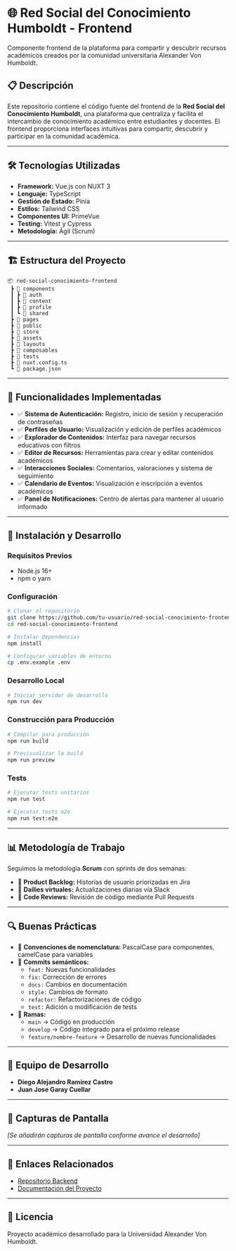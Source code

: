 # 🌐 Red Social del Conocimiento Humboldt - Frontend

Componente frontend de la plataforma para compartir y descubrir recursos académicos creados por la comunidad universitaria Alexander Von Humboldt.

## 📋 Descripción

Este repositorio contiene el código fuente del frontend de la **Red Social del Conocimiento Humboldt**, una plataforma que centraliza y facilita el intercambio de conocimiento académico entre estudiantes y docentes. El frontend proporciona interfaces intuitivas para compartir, descubrir y participar en la comunidad académica.

---

## 🛠️ Tecnologías Utilizadas

- **Framework:** Vue.js con NUXT 3
- **Lenguaje:** TypeScript
- **Gestión de Estado:** Pinia
- **Estilos:** Tailwind CSS
- **Componentes UI:** PrimeVue
- **Testing:** Vitest y Cypress
- **Metodología:** Ágil (Scrum)

---

## 🏗️ Estructura del Proyecto

```
📦 red-social-conocimiento-frontend
 ┣ 📂 components
 ┃ ┣ 📂 auth
 ┃ ┣ 📂 content
 ┃ ┣ 📂 profile
 ┃ ┗ 📂 shared
 ┣ 📂 pages
 ┣ 📂 public
 ┣ 📂 store
 ┣ 📂 assets
 ┣ 📂 layouts
 ┣ 📂 composables
 ┣ 📂 tests
 ┣ 📜 nuxt.config.ts
 ┗ 📜 package.json
```

---

## 🚀 Funcionalidades Implementadas

- ✅ **Sistema de Autenticación:** Registro, inicio de sesión y recuperación de contraseñas
- ✅ **Perfiles de Usuario:** Visualización y edición de perfiles académicos
- ✅ **Explorador de Contenidos:** Interfaz para navegar recursos educativos con filtros
- ✅ **Editor de Recursos:** Herramientas para crear y editar contenidos académicos
- ✅ **Interacciones Sociales:** Comentarios, valoraciones y sistema de seguimiento
- ✅ **Calendario de Eventos:** Visualización e inscripción a eventos académicos
- ✅ **Panel de Notificaciones:** Centro de alertas para mantener al usuario informado

---

## 🔧 Instalación y Desarrollo

### Requisitos Previos
- Node.js 16+
- npm o yarn

### Configuración
```bash
# Clonar el repositorio
git clone https://github.com/tu-usuario/red-social-conocimiento-frontend.git
cd red-social-conocimiento-frontend

# Instalar dependencias
npm install

# Configurar variables de entorno
cp .env.example .env
```

### Desarrollo Local
```bash
# Iniciar servidor de desarrollo
npm run dev
```

### Construcción para Producción
```bash
# Compilar para producción
npm run build

# Previsualizar la build
npm run preview
```

### Tests
```bash
# Ejecutar tests unitarios
npm run test

# Ejecutar tests e2e
npm run test:e2e
```

---

## 📊 Metodología de Trabajo

Seguimos la metodología **Scrum** con sprints de dos semanas:

- 📌 **Product Backlog:** Historias de usuario priorizadas en Jira
- 📌 **Dailies virtuales:** Actualizaciones diarias vía Slack
- 📌 **Code Reviews:** Revisión de código mediante Pull Requests

---

## 🔍 Buenas Prácticas

- 📌 **Convenciones de nomenclatura:** PascalCase para componentes, camelCase para variables
- 📌 **Commits semánticos:**
  - `feat:` Nuevas funcionalidades
  - `fix:` Corrección de errores
  - `docs:` Cambios en documentación
  - `style:` Cambios de formato
  - `refactor:` Refactorizaciones de código
  - `test:` Adición o modificación de tests
- 📌 **Ramas:**
  - `main` → Código en producción
  - `develop` → Código integrado para el próximo release
  - `feature/nombre-feature` → Desarrollo de nuevas funcionalidades

---

## 👥 Equipo de Desarrollo

- **Diego Alejandro Ramirez Castro**
- **Juan Jose Garay Cuellar**

---

## 📱 Capturas de Pantalla

*[Se añadirán capturas de pantalla conforme avance el desarrollo]*

---

## 🔗 Enlaces Relacionados

- [Repositorio Backend](https://github.com/tu-usuario/red-social-conocimiento-backend)
- [Documentación del Proyecto](enlace-a-la-documentacion)

---

## 📝 Licencia

Proyecto académico desarrollado para la Universidad Alexander Von Humboldt.
